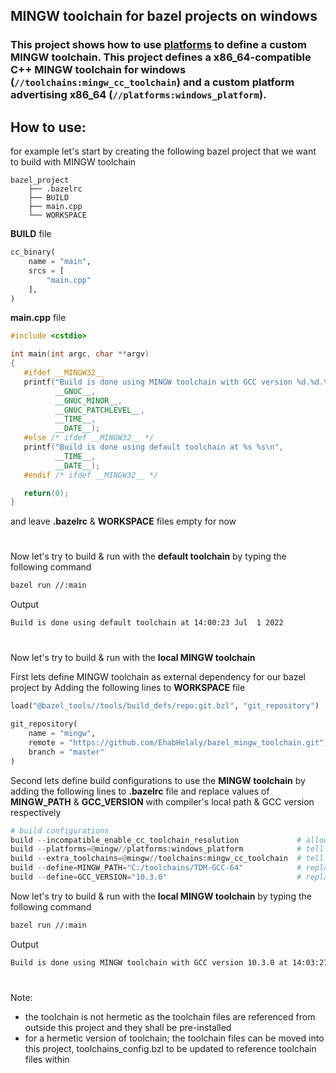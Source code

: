 ## **MINGW toolchain for bazel projects on windows**
### This project shows how to use [platforms](https://bazel.build/docs/platforms) to define a custom MINGW toolchain. This project defines a x86_64-compatible C++ MINGW toolchain for windows (`//toolchains:mingw_cc_toolchain`) and a custom platform advertising x86_64 (`//platforms:windows_platform`).

## **How to use:**
for example let's start by creating the following bazel project that we want to build with MINGW toolchain

    bazel_project
        ├── .bazelrc
        ├── BUILD
        ├── main.cpp
        └── WORKSPACE

**BUILD** file
```py
cc_binary(
    name = "main",
    srcs = [
        "main.cpp"
    ],
)
```

**main.cpp** file
```cpp
#include <cstdio>

int main(int argc, char **argv)
{
   #ifdef __MINGW32__
   printf("Build is done using MINGW toolchain with GCC version %d.%d.%d at %s %s\n",
          __GNUC__,
          __GNUC_MINOR__,
          __GNUC_PATCHLEVEL__,
          __TIME__,
          __DATE__);
   #else /* ifdef __MINGW32__ */
   printf("Build is done using default toolchain at %s %s\n",
          __TIME__,
          __DATE__);
   #endif /* ifdef __MINGW32__ */

   return(0);
}
```

and leave **.bazelrc** & **WORKSPACE** files empty for now
#
Now let's try to build & run with the **default toolchain** by typing the following command
```bash
bazel run //:main
```

Output
```cmd
Build is done using default toolchain at 14:00:23 Jul  1 2022
```
#
Now let's try to build & run with the **local MINGW toolchain**

First lets define MINGW toolchain as external dependency for our bazel project by Adding the following lines to **WORKSPACE** file
```py
load("@bazel_tools//tools/build_defs/repo:git.bzl", "git_repository")

git_repository(
    name = "mingw",
    remote = "https://github.com/EhabHelaly/bazel_mingw_toolchain.git",
    branch = "master"
)
```

Second lets define build configurations to use the **MINGW toolchain** by adding the following lines to **.bazelrc** file and replace values of **MINGW_PATH** & **GCC_VERSION**  with compiler's local path & GCC version respectively
```py
# build configurations
build --incompatible_enable_cc_toolchain_resolution             # allow bazel to use custom toolchains
build --platforms=@mingw//platforms:windows_platform            # tell bazel to build using the custom platform
build --extra_toolchains=@mingw//toolchains:mingw_cc_toolchain  # tell bazel to build using the custom toolchain
build --define=MINGW_PATH="C:/toolchains/TDM-GCC-64"            # replace with correct local toolchain path 
build --define=GCC_VERSION="10.3.0"                             # replace with correct toolchain GCC version
```

Now let's try to build & run with the **local MINGW toolchain** by typing the following command
```bash
bazel run //:main
```

Output
```cmd
Build is done using MINGW toolchain with GCC version 10.3.0 at 14:03:27 Jul  1 2022
```
#
Note:
- the toolchain is not hermetic as the toolchain files are referenced from outside this project and they shall be pre-installed
- for a hermetic version of toolchain; the toolchain files can be moved into this project, toolchains_config.bzl to be updated to reference toolchain files within


